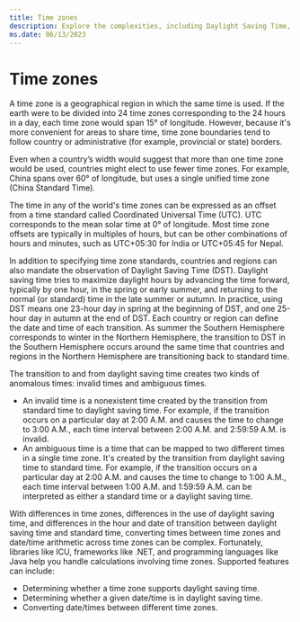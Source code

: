 ```yaml
---
title: Time zones
description: Explore the complexities, including Daylight Saving Time, of time zones across the world.
ms.date: 06/13/2023
---
```


# Time zones

A time zone is a geographical region in which the same time is used. If the earth were to be divided into 24 time zones corresponding to the 24 hours in a day, each time zone would span 15° of longitude. However, because it's more convenient for areas to share time, time zone boundaries tend to follow country or administrative (for example, provincial or state) borders.

Even when a country’s width would suggest that more than one time zone would be used, countries might elect to use fewer time zones. For example, China spans over 60° of longitude, but uses a single unified time zone (China Standard Time).

The time in any of the world's time zones can be expressed as an offset from a time standard called Coordinated Universal Time (UTC). UTC corresponds to the mean solar time at 0° of longitude. Most time zone offsets are typically in multiples of hours, but can be other combinations of hours and minutes, such as UTC+05:30 for India or UTC+05:45 for Nepal.

In addition to specifying time zone standards, countries and regions can also mandate the observation of Daylight Saving Time (DST). Daylight saving time tries to maximize daylight hours by advancing the time forward, typically by one hour, in the spring or early summer, and returning to the normal (or standard) time in the late summer or autumn. In practice, using DST means one 23-hour day in spring at the beginning of DST, and one 25-hour day in autumn at the end of DST. Each country or region can define the date and time of each transition. As summer the Southern Hemisphere corresponds to winter in the Northern Hemisphere, the transition to DST in the Southern Hemisphere occurs around the same time that countries and regions in the Northern Hemisphere are transitioning back to standard time.

The transition to and from daylight saving time creates two kinds of anomalous times: invalid times and ambiguous times.

- An invalid time is a nonexistent time created by the transition from standard time to daylight saving time. For example, if the transition occurs on a particular day at 2:00 A.M. and causes the time to change to 3:00 A.M., each time interval between 2:00 A.M. and 2:59:59 A.M. is invalid.
- An ambiguous time is a time that can be mapped to two different times in a single time zone. It's created by the transition from daylight saving time to standard time. For example, if the transition occurs on a particular day at 2:00 A.M. and causes the time to change to 1:00 A.M., each time interval between 1:00 A.M. and 1:59:59 A.M. can be interpreted as either a standard time or a daylight saving time.

With differences in time zones, differences in the use of daylight saving time, and differences in the hour and date of transition between daylight saving time and standard time, converting times between time zones and date/time arithmetic across time zones can be complex. Fortunately, libraries like ICU, frameworks like .NET, and programming languages like Java help you handle calculations involving time zones. Supported features can include:

- Determining whether a time zone supports daylight saving time.
- Determining whether a given date/time is in daylight saving time.
- Converting date/times between different time zones.

